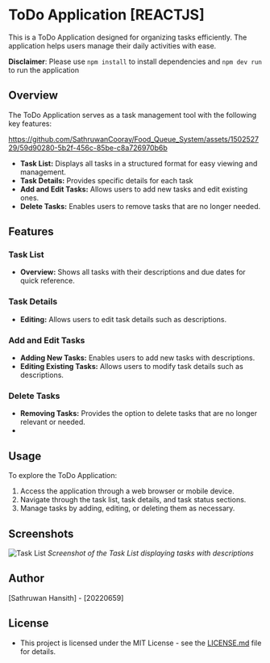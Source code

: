 # ToDo Application [REACTJS]

This is a ToDo Application designed for organizing tasks efficiently. The application helps users manage their daily activities with ease.

**Disclaimer**: Please use ``npm install`` to install dependencies  and ``npm dev run`` to run the application

## Overview

The ToDo Application serves as a task management tool with the following key features:

https://github.com/SathruwanCooray/Food_Queue_System/assets/150252729/59d90280-5b2f-456c-85be-c8a726970b6b

- **Task List:** Displays all tasks in a structured format for easy viewing and management.
- **Task Details:** Provides specific details for each task
- **Add and Edit Tasks:** Allows users to add new tasks and edit existing ones.
- **Delete Tasks:** Enables users to remove tasks that are no longer needed.

## Features

### Task List

- **Overview:** Shows all tasks with their descriptions and due dates for quick reference.

### Task Details

- **Editing:** Allows users to edit task details such as descriptions.

### Add and Edit Tasks

- **Adding New Tasks:** Enables users to add new tasks with descriptions.
- **Editing Existing Tasks:** Allows users to modify task details such as descriptions.

### Delete Tasks

- **Removing Tasks:** Provides the option to delete tasks that are no longer relevant or needed.
- 
## Usage

To explore the ToDo Application:

1. Access the application through a web browser or mobile device.
2. Navigate through the task list, task details, and task status sections.
3. Manage tasks by adding, editing, or deleting them as necessary.

## Screenshots

![Task List](https://imgur.com/S8CPb2t.png)
*Screenshot of the Task List displaying tasks with descriptions*


## Author

[Sathruwan Hansith] - [20220659]

## License

- This project is licensed under the MIT License - see the [LICENSE.md](LICENSE.md) file for details.
